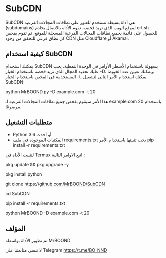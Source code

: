 # SubCDN

SubCDN هي أداة بسيطة تستخدم للعثور على نطاقات المجالات الفرعية (subdomains) لموقع الويب الذي تريد فحصه. تقوم الأداة بالاتصال بخادم crt.sh للحصول على قائمة بجميع نطاقات المجالات الفرعية المسجلة للموقع، ثم تقوم بفحص كل نطاق فرعي للتحقق من وجود CDN مثل Cloudflare أو Akamai.

## كيفية استخدام SubCDN

يمكنك استخدام SubCDN بسهولة باستخدام الأسطر الأوامر في الوحدة النمطية. يجب عليك تحديد المجال الذي تريد فحصه باستخدام الخيار -D، ويمكنك تعيين عدد الخيوط المستخدمة في الفحص باستخدام الخيار -t. يمكنك استخدام الأمر التالي لتشغيل SubCDN:


python MrBOOND.py -D example.com -t 20


هذا الأمر سيقوم بفحص جميع نطاقات المجالات الفرعية لـ example.com باستخدام 20 موضوعًا.

## متطلبات التشغيل

- Python 3.6 أو أحدث
- المكتبات الموجودة في ملف requirements.txt يجب تثبيتها باستخدام الأمر pip install -r requirements.txt
 
لتثبيت الأداة في Termux  اتبع الاوامر التالية :


pkg update && pkg upgrade -y

pkg install python 

git clone https://github.com/MrBOOND/SubCDN

cd SubCDN

pip install -r requirements.txt

python MrBOOND -D example.com -t 20




## المؤلف

تم تطوير الأداة بواسطة MrBOOND 


لا تنسى متابعتنا على Telegram 
https://t.me/BO_NND
